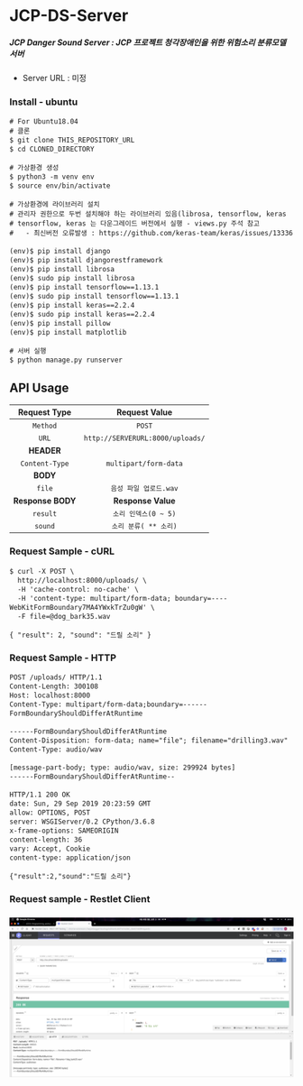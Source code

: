 # JCP-DS-Server

##### JCP Danger Sound Server : JCP 프로젝트 청각장애인을 위한 위험소리 분류모델 서버

- Server URL : 미정



### Install - ubuntu
```
# For Ubuntu18.04
# 클론
$ git clone THIS_REPOSITORY_URL
$ cd CLONED_DIRECTORY

# 가상환경 생성
$ python3 -m venv env
$ source env/bin/activate

# 가상환경에 라이브러리 설치
# 관리자 권한으로 두번 설치해야 하는 라이브러리 있음(librosa, tensorflow, keras
# tensorflow, keras 는 다운그레이드 버전에서 실행 - views.py 주석 참고
#   - 최신버전 오류발생 : https://github.com/keras-team/keras/issues/13336

(env)$ pip install django
(env)$ pip install djangorestframework
(env)$ pip install librosa
(env)$ sudo pip install librosa
(env)$ pip install tensorflow==1.13.1
(env)$ sudo pip install tensorflow==1.13.1
(env)$ pip install keras==2.2.4
(env)$ sudo pip install keras==2.2.4
(env)$ pip install pillow
(env)$ pip install matplotlib

# 서버 실행
$ python manage.py runserver
```





## API Usage

|   Request Type    |          Request Value           |
| :---------------: | :------------------------------: |
|     `Method`      |              `POST`              |
|       `URL`       | `http://SERVERURL:8000/uploads/` |
|    **HEADER**     |                                  |
|  `Content-Type`   |      `multipart/form-data`       |
|     **BODY**      |                                  |
|      `file`       |      `음성 파일 업로드.wav`      |
| **Response BODY** |        **Response Value**        |
|     `result`      |       `소리 인덱스(0 ~ 5)`       |
|      `sound`      |      `소리 분류( ** 소리)`       |



### Request Sample - cURL

```
$ curl -X POST \
  http://localhost:8000/uploads/ \
  -H 'cache-control: no-cache' \
  -H 'content-type: multipart/form-data; boundary=----WebKitFormBoundary7MA4YWxkTrZu0gW' \
  -F file=@dog_bark35.wav
  
{ "result": 2, "sound": "드릴 소리" }
```



### Request Sample - HTTP

```
POST /uploads/ HTTP/1.1
Content-Length: 300108
Host: localhost:8000
Content-Type: multipart/form-data;boundary=------FormBoundaryShouldDifferAtRuntime

------FormBoundaryShouldDifferAtRuntime
Content-Disposition: form-data; name="file"; filename="drilling3.wav"
Content-Type: audio/wav

[message-part-body; type: audio/wav, size: 299924 bytes]
------FormBoundaryShouldDifferAtRuntime--

HTTP/1.1 200 OK
date: Sun, 29 Sep 2019 20:23:59 GMT
allow: OPTIONS, POST
server: WSGIServer/0.2 CPython/3.6.8
x-frame-options: SAMEORIGIN
content-length: 36
vary: Accept, Cookie
content-type: application/json

{"result":2,"sound":"드릴 소리"}
```



###  Request sample - Restlet Client

### ![requestsample](./readme_request.png)